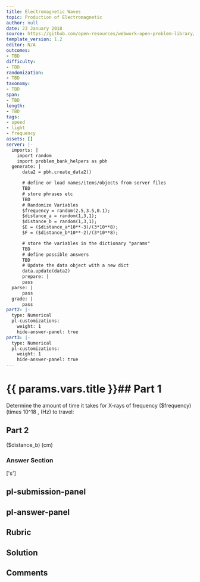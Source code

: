 ```yaml
---
title: Electromagnetic Waves
topic: Production of Electromagnetic
author: null
date: 23 January 2018
source: https://github.com/open-resources/webwork-open-problem-library/tree/master/Contrib/BrockPhysics/College_Physics_Urone/24.Electromagnetic_Waves/24-03.The_Electromagnetic_Spectrum/NU_U17_24_03_010.pg
template_version: 1.2
editor: N/A
outcomes:
- TBD
difficulty:
- TBD
randomization:
- TBD
taxonomy:
- TBD
span:
- TBD
length:
- TBD
tags:
- speed
- light
- frequency
assets: []
server: |-
  imports: |
    import random
    import problem_bank_helpers as pbh
  generate: |
      data2 = pbh.create_data2()

      # define or load names/items/objects from server files
      TBD
      # store phrases etc
      TBD
      # Randomize Variables
      $frequency = random(2.5,3.5,0.1);
      $distance_a = random(1,3,1);
      $distance_b = random(1,3,1);
      $E = ($distance_a*10**-3)/(3*10**8);
      $F = ($distance_b*10**-2)/(3*10**8);

      # store the variables in the dictionary "params"
      TBD
      # define possible answers
      TBD
      # Update the data object with a new dict
      data.update(data2)
      prepare: |
      pass
  parse: |
      pass
  grade: |
      pass
part2: |-
  type: Numerical
  pl-customizations:
    weight: 1
    hide-answer-panel: true
part3: |-
  type: Numerical
  pl-customizations:
    weight: 1
    hide-answer-panel: true
---
```


# {{ params.vars.title }}## Part 1 
Determine the amount of time it takes for X-rays of frequency ($frequency) (times 10^18 , (Hz) to travel: 
## Part 2 
($distance_b) (cm) 


### Answer Section 
['s']

## pl-submission-panel 


## pl-answer-panel 


## Rubric 


## Solution 


## Comments 


